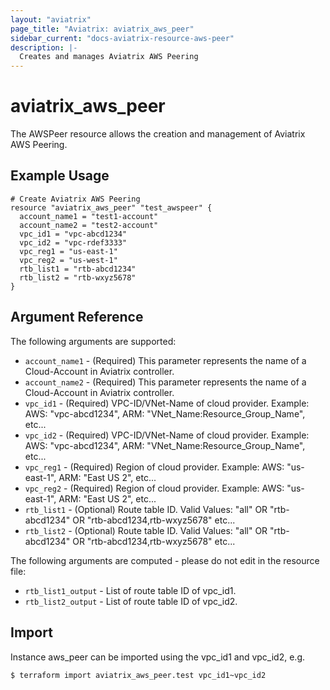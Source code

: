 ```yaml
---
layout: "aviatrix"
page_title: "Aviatrix: aviatrix_aws_peer"
sidebar_current: "docs-aviatrix-resource-aws-peer"
description: |-
  Creates and manages Aviatrix AWS Peering
---
```


# aviatrix_aws_peer

The AWSPeer resource allows the creation and management of Aviatrix AWS Peering.

## Example Usage

```hcl
# Create Aviatrix AWS Peering
resource "aviatrix_aws_peer" "test_awspeer" {
  account_name1 = "test1-account"
  account_name2 = "test2-account"
  vpc_id1 = "vpc-abcd1234"
  vpc_id2 = "vpc-rdef3333"
  vpc_reg1 = "us-east-1"
  vpc_reg2 = "us-west-1"
  rtb_list1 = "rtb-abcd1234"
  rtb_list2 = "rtb-wxyz5678"
}
```

## Argument Reference

The following arguments are supported:

* `account_name1` - (Required) This parameter represents the name of a Cloud-Account in Aviatrix controller.
* `account_name2` - (Required) This parameter represents the name of a Cloud-Account in Aviatrix controller.
* `vpc_id1` - (Required) VPC-ID/VNet-Name of cloud provider. Example: AWS: "vpc-abcd1234", ARM: "VNet_Name:Resource_Group_Name", etc...
* `vpc_id2` - (Required) VPC-ID/VNet-Name of cloud provider. Example: AWS: "vpc-abcd1234", ARM: "VNet_Name:Resource_Group_Name", etc...
* `vpc_reg1` - (Required) Region of cloud provider. Example: AWS: "us-east-1", ARM: "East US 2", etc...
* `vpc_reg2` - (Required) Region of cloud provider. Example: AWS: "us-east-1", ARM: "East US 2", etc...
* `rtb_list1` - (Optional) Route table ID. Valid Values: "all" OR "rtb-abcd1234" OR "rtb-abcd1234,rtb-wxyz5678" etc...
* `rtb_list2` - (Optional) Route table ID. Valid Values: "all" OR "rtb-abcd1234" OR "rtb-abcd1234,rtb-wxyz5678" etc...

The following arguments are computed - please do not edit in the resource file:

* `rtb_list1_output` - List of route table ID of vpc_id1.
* `rtb_list2_output` - List of route table ID of vpc_id2.

## Import

Instance aws_peer can be imported using the vpc_id1 and vpc_id2, e.g.

```hcl
$ terraform import aviatrix_aws_peer.test vpc_id1~vpc_id2
```